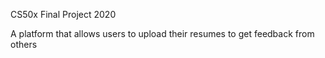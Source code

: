 CS50x Final Project 2020

A platform that allows users to upload their resumes to get feedback from others
